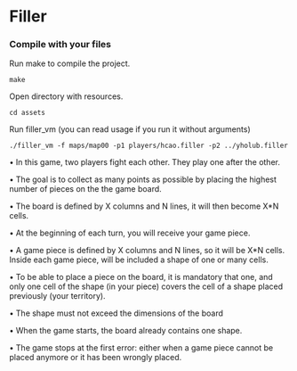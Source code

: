 # Filler

### Compile with your files

Run make to compile the project.
```
make
```
Open directory with resources.
```
cd assets
```
Run filler_vm (you can read usage if you run it without arguments)
```
./filler_vm -f maps/map00 -p1 players/hcao.filler -p2 ../yholub.filler
```
• In this game, two players fight each other. They play one after the other.

• The goal is to collect as many points as possible by placing the highest number of
pieces on the the game board.

• The board is defined by X columns and N lines, it will then become X*N cells.

• At the beginning of each turn, you will receive your game piece.

• A game piece is defined by X columns and N lines, so it will be X*N cells. Inside
each game piece, will be included a shape of one or many cells.

• To be able to place a piece on the board, it is mandatory that one, and only one
cell of the shape (in your piece) covers the cell of a shape placed previously (your
territory).

• The shape must not exceed the dimensions of the board

• When the game starts, the board already contains one shape.

• The game stops at the first error: either when a game piece cannot be placed
anymore or it has been wrongly placed.
